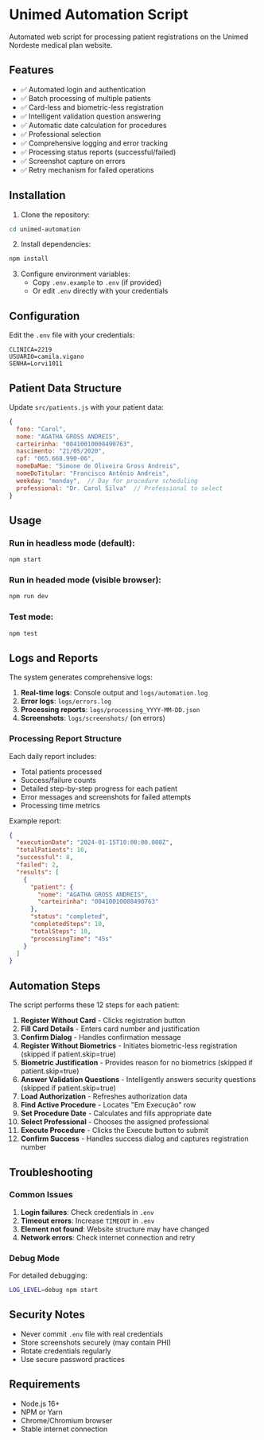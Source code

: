 # Unimed Automation Script

Automated web script for processing patient registrations on the Unimed Nordeste medical plan website.

## Features

- ✅ Automated login and authentication
- ✅ Batch processing of multiple patients
- ✅ Card-less and biometric-less registration
- ✅ Intelligent validation question answering
- ✅ Automatic date calculation for procedures
- ✅ Professional selection
- ✅ Comprehensive logging and error tracking
- ✅ Processing status reports (successful/failed)
- ✅ Screenshot capture on errors
- ✅ Retry mechanism for failed operations

## Installation

1. Clone the repository:
```bash
cd unimed-automation
```

2. Install dependencies:
```bash
npm install
```

3. Configure environment variables:
   - Copy `.env.example` to `.env` (if provided)
   - Or edit `.env` directly with your credentials

## Configuration

Edit the `.env` file with your credentials:

```env
CLINICA=2219
USUARIO=camila.vigano
SENHA=Lorvi1011
```

## Patient Data Structure

Update `src/patients.js` with your patient data:

```javascript
{
  fono: "Carol",
  nome: "AGATHA GROSS ANDREIS",
  carteirinha: "00410010008490763",
  nascimento: "21/05/2020",
  cpf: "065.668.990-06",
  nomeDaMae: "Simone de Oliveira Gross Andreis",
  nomeDoTitular: "Francisco Antônio Andreis",
  weekday: "monday",  // Day for procedure scheduling
  professional: "Dr. Carol Silva"  // Professional to select
}
```

## Usage

### Run in headless mode (default):
```bash
npm start
```

### Run in headed mode (visible browser):
```bash
npm run dev
```

### Test mode:
```bash
npm test
```

## Logs and Reports

The system generates comprehensive logs:

1. **Real-time logs**: Console output and `logs/automation.log`
2. **Error logs**: `logs/errors.log`
3. **Processing reports**: `logs/processing_YYYY-MM-DD.json`
4. **Screenshots**: `logs/screenshots/` (on errors)

### Processing Report Structure

Each daily report includes:
- Total patients processed
- Success/failure counts
- Detailed step-by-step progress for each patient
- Error messages and screenshots for failed attempts
- Processing time metrics

Example report:
```json
{
  "executionDate": "2024-01-15T10:00:00.000Z",
  "totalPatients": 10,
  "successful": 8,
  "failed": 2,
  "results": [
    {
      "patient": {
        "nome": "AGATHA GROSS ANDREIS",
        "carteirinha": "00410010008490763"
      },
      "status": "completed",
      "completedSteps": 10,
      "totalSteps": 10,
      "processingTime": "45s"
    }
  ]
}
```

## Automation Steps

The script performs these 12 steps for each patient:

1. **Register Without Card** - Clicks registration button
2. **Fill Card Details** - Enters card number and justification
3. **Confirm Dialog** - Handles confirmation message
4. **Register Without Biometrics** - Initiates biometric-less registration (skipped if patient.skip=true)
5. **Biometric Justification** - Provides reason for no biometrics (skipped if patient.skip=true)
6. **Answer Validation Questions** - Intelligently answers security questions (skipped if patient.skip=true)
7. **Load Authorization** - Refreshes authorization data
8. **Find Active Procedure** - Locates "Em Execução" row
9. **Set Procedure Date** - Calculates and fills appropriate date
10. **Select Professional** - Chooses the assigned professional
11. **Execute Procedure** - Clicks the Execute button to submit
12. **Confirm Success** - Handles success dialog and captures registration number

## Troubleshooting

### Common Issues

1. **Login failures**: Check credentials in `.env`
2. **Timeout errors**: Increase `TIMEOUT` in `.env`
3. **Element not found**: Website structure may have changed
4. **Network errors**: Check internet connection and retry

### Debug Mode

For detailed debugging:
```bash
LOG_LEVEL=debug npm start
```

## Security Notes

- Never commit `.env` file with real credentials
- Store screenshots securely (may contain PHI)
- Rotate credentials regularly
- Use secure password practices

## Requirements

- Node.js 16+ 
- NPM or Yarn
- Chrome/Chromium browser
- Stable internet connection